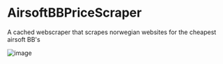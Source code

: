 # AirsoftBBPriceScraper

A cached webscraper that scrapes norwegian websites for the cheapest airsoft BB's   

![image](https://github.com/Thrywyn/AirsoftBBPriceScraper/assets/24990129/48a9b5e1-ba7d-4b24-ba56-2ea4cf887b20)
